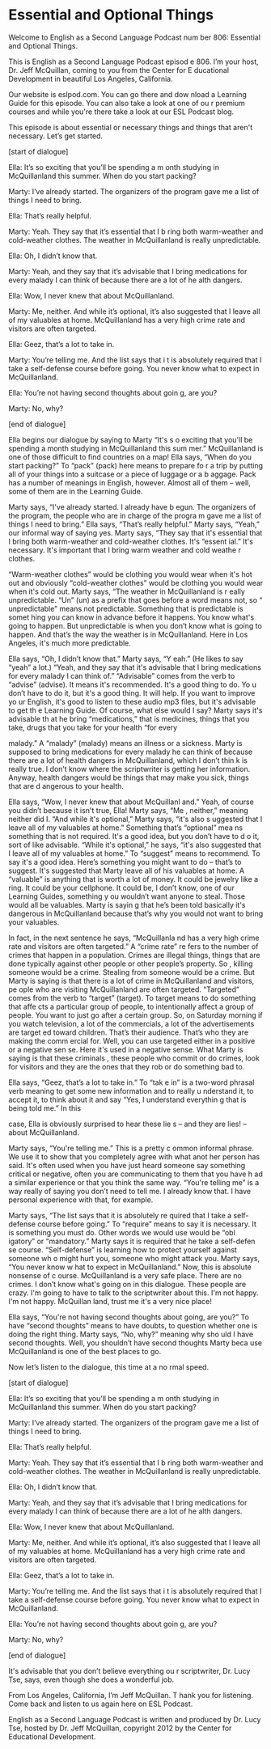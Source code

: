 # Essential and Optional Things

Welcome to English as a Second Language Podcast num ber 806: Essential and Optional Things. 

This is English as a Second Language Podcast episod e 806. I’m your host, Dr. Jeff McQuillan, coming to you from the Center for E ducational Development in beautiful Los Angeles, California. 

Our website is eslpod.com. You can go there and dow nload a Learning Guide for this episode. You can also take a look at one of ou r premium courses and while you're there take a look at our ESL Podcast blog. 

This episode is about essential or necessary things  and things that aren't necessary. Let’s get started. 

[start of dialogue] 

Ella:  It’s so exciting that you’ll be spending a m onth studying in McQuillanland this summer. When do you start packing? 

Marty:  I’ve already started. The organizers of the  program gave me a list of things I need to bring. 

Ella:  That’s really helpful. 

Marty:  Yeah. They say that it’s essential that I b ring both warm-weather and cold-weather clothes. The weather in McQuillanland is really unpredictable. 

Ella:  Oh, I didn’t know that. 

Marty:  Yeah, and they say that it’s advisable that  I bring medications for every malady I can think of because there are a lot of he alth dangers. 

Ella:  Wow, I never knew that about McQuillanland. 

Marty:  Me, neither. And while it’s optional, it’s also suggested that I leave all of my valuables at home. McQuillanland has a very high  crime rate and visitors are often targeted. 

Ella:  Geez, that’s a lot to take in. 

Marty:  You’re telling me. And the list says that i t is absolutely required that I take a self-defense course before going. You never know what to expect in McQuillanland. 

Ella:  You’re not having second thoughts about goin g, are you? 

Marty:  No, why? 

[end of dialogue] 

Ella begins our dialogue by saying to Marty “It's s o exciting that you'll be spending a month studying in McQuillanland this sum mer.” McQuillanland is one of those difficult to find countries on a map! Ella  says, “When do you start packing?” To “pack” (pack) here means to prepare fo r a trip by putting all of your things into a suitcase or a piece of luggage or a b aggage. Pack has a number of meanings in English, however. Almost all of them – well, some of them are in the Learning Guide. 

Marty says, “I've already started. I already have b egun. The organizers of the program, the people who are in charge of the progra m gave me a list of things I need to bring.” Ella says, “That’s really helpful.”   Marty says, “Yeah,” our informal way of saying yes. Marty says, “They say that it's essential that I bring both warm-weather and cold-weather clothes. It's “essent ial.” It's necessary. It's important that I bring warm weather and cold weathe r clothes.  

“Warm-weather clothes” would be clothing you would wear when it's hot out and obviously “cold-weather clothes” would be clothing you would wear when it's cold out. Marty says, “The weather in McQuillanland is r eally unpredictable. “Un” (un) as a prefix that goes before a word means not, so “ unpredictable” means not predictable. Something that is predictable is somet hing you can know in advance before it happens. You know what's going to happen.  But unpredictable is when you don’t know what is going to happen. And that’s the way the weather is in McQuillanland. Here in Los Angeles, it's much more predictable. 

Ella says, “Oh, I didn’t know that.” Marty says, “Y eah.” (He likes to say “yeah” a lot.) “Yeah, and they say that it's advisable that I bring medications for every malady I can think of.” “Advisable” comes from the verb to “advise” (advise). It means it's recommended. It's a good thing to do. Yo u don’t have to do it, but it's a good thing. It will help. If you want to improve yo ur English, it's good to listen to these audio mp3 files, but it's advisable to get th e Learning Guide. Of course, what else would I say? Marty says it's advisable th at he bring “medications,” that is medicines, things that you take, drugs that you take for your health “for every  

malady.” A “malady” (malady) means an illness or a sickness. Marty is supposed to bring medications for every malady he can think of because there are a lot of health dangers in McQuillanland, which I don’t thin k is really true. I don’t know where the scriptwriter is getting her information. Anyway, health dangers would be things that may make you sick, things that are d angerous to your health. 

Ella says, “Wow, I never knew that about McQuillanl and.” Yeah, of course you didn’t because it isn't true, Ella! Marty says, “Me , neither,” meaning neither did I. “And while it's optional,” Marty says, “it's also s uggested that I leave all of my valuables at home.” Something that’s “optional” mea ns something that is not required. It's a good idea, but you don’t have to d o it, sort of like advisable. “While it's optional,” he says, “it's also suggested that I leave all of my valuables at home.” To “suggest” means to recommend. To say it's  a good idea. Here’s something you might want to do – that’s to suggest.  It's suggested that Marty leave all of his valuables at home. A “valuable” is  anything that is worth a lot of money. It could be jewelry like a ring. It could be  your cellphone. It could be, I don’t know, one of our Learning Guides, something y ou wouldn’t want anyone to steal. Those would all be valuables. Marty is sayin g that he’s been told basically it's dangerous in McQuillanland because that’s why you would not want to bring your valuables. 

In fact, in the next sentence he says, “McQuillanla nd has a very high crime rate and visitors are often targeted.” A “crime rate” re fers to the number of crimes that happen in a population. Crimes are illegal things, things that are done typically against other people or other people’s property. So , killing someone would be a crime. Stealing from someone would be a crime. But Marty is saying is that there is a lot of crime in McQuillanland and visitors, pe ople who are visiting McQuillanland are often targeted. “Targeted” comes from the verb to “target” (target). To target means to do something that affe cts a particular group of people, to intentionally affect a group of people. You want to just go after a certain group. So, on Saturday morning if you watch  television, a lot of the commercials, a lot of the advertisements are target ed toward children. That’s their audience. That’s who they are making the comm ercial for. Well, you can use targeted either in a positive or a negative sen se. Here it's used in a negative sense. What Marty is saying is that these criminals , these people who commit or do crimes, look for visitors and they are the ones that they rob or do something bad to. 

Ella says, “Geez, that’s a lot to take in.” To “tak e in” is a two-word phrasal verb meaning to get some new information and to really u nderstand it, to accept it, to think about it and say “Yes, I understand everythin g that is being told me.” In this  

case, Ella is obviously surprised to hear these lie s – and they are lies! – about McQuillanland. 

Marty says, “You're telling me.” This is a pretty c ommon informal phrase. We use it to show that you completely agree with what anot her person has said. It's often used when you have just heard someone say something  critical or negative, often you are communicating to them that you have h ad a similar experience or that you think the same way. “You're telling me” is  a way really of saying you don’t need to tell me. I already know that. I have personal experience with that, for example. 

Marty says, “The list says that it is absolutely re quired that I take a self-defense course before going.” To “require” means to say it is necessary. It is something you must do. Other words we would use would be “obl igatory” or “mandatory.” Marty says it is required that he take a self-defen se course. “Self-defense” is learning how to protect yourself against someone wh o might hurt you, someone who might attack you. Marty says, “You never know w hat to expect in McQuillanland.” Now, this is absolute nonsense of c ourse. McQuillanland is a very safe place. There are no crimes. I don’t know what's going on in this dialogue. These people are crazy. I'm going to have  to talk to the scriptwriter about this. I'm not happy. I'm not happy. McQuillan land, trust me it's a very nice place! 

Ella says, “You're not having second thoughts about  going, are you?” To have “second thoughts” means to have doubts, to question  whether one is doing the right thing. Marty says, “No, why?” meaning why sho uld I have second thoughts. Well, you shouldn’t have second thoughts Marty beca use McQuillanland is one of the best places to go. 

Now let’s listen to the dialogue, this time at a no rmal speed. 

[start of dialogue] 

Ella:  It’s so exciting that you’ll be spending a m onth studying in McQuillanland this summer. When do you start packing? 

Marty:  I’ve already started. The organizers of the  program gave me a list of things I need to bring. 

Ella:  That’s really helpful. 

Marty:  Yeah. They say that it’s essential that I b ring both warm-weather and cold-weather clothes. The weather in McQuillanland is really unpredictable. 

Ella:  Oh, I didn’t know that. 

Marty:  Yeah, and they say that it’s advisable that  I bring medications for every malady I can think of because there are a lot of he alth dangers. 

Ella:  Wow, I never knew that about McQuillanland. 

Marty:  Me, neither. And while it’s optional, it’s also suggested that I leave all of my valuables at home. McQuillanland has a very high  crime rate and visitors are often targeted. 

Ella:  Geez, that’s a lot to take in. 

Marty:  You’re telling me. And the list says that i t is absolutely required that I take a self-defense course before going. You never know what to expect in McQuillanland. 

Ella:  You’re not having second thoughts about goin g, are you? 

Marty:  No, why? 

[end of dialogue] 

It's advisable that you don’t believe everything ou r scriptwriter, Dr. Lucy Tse, says, even though she does a wonderful job. 

From Los Angeles, California, I’m Jeff McQuillan. T hank you for listening. Come back and listen to us again here on ESL Podcast. 

English as a Second Language Podcast is written and  produced by Dr. Lucy Tse, hosted by Dr. Jeff McQuillan, copyright 2012 by the  Center for Educational Development.

